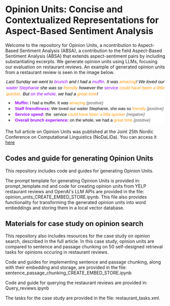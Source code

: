 # Opinion Units: Concise and Contextualized Representations for Aspect-Based Sentiment Analysis

Welcome to the repository for Opinion Units, a ncontribution to Aspect-Based Sentiment Analysis (ABSA), a contribution to the field Aspect-Based Sentiment Analysis (ABSA) that extends aspect-sentiment pairs by including substantiating excerpts. We generate opinion units using LLMs, focusing our evaluation on restaurant reviews. An example of generated opinion units from a restaurant review is seen in the image below.

![Opinion Units Example](./opinion_unit_example.png)

The full article on Opinion Units was published at the Joint 25th Nordic Conference on Computational Linguistics (NoDaLiDa). You can access it [here](https://emilhagl.github.io/research/article-1.html)

## Codes and guide for generating Opinion Units

This repository includes code and guides for generating Opinion Units.

The prompt template for generating Opinion Units is provided in: prompt_template.md and code for creating opinion units from YELP restaurant reviews and OpenAI's LLM APIs are provided in the file: opinion_units_CREATE_EMBED_STORE.ipynb. This file also provides functionality for transforming the generated opinion units into word embeddings and storing them in a local vector database.    

## Materials for case study on opinion search

This repository also includes resources for the case study on opinion search, described in the full article. In this case study, opinion units are compared to sentence and passage chunking on 50 self-designed retrieval tasks for opinions occuring in restaurant reviews.

Code and guides for implementing sentence and passage chunking, along with their embedding and storage, are provided in the file: sentence_passage_chunking_CREATE_EMBED_STORE.ipynb

Code and guide for querying the restaurant reviews are provided in: Query_reviews.ipynb

The tasks for the case study are provided in the file: restaurant_tasks.xml.

